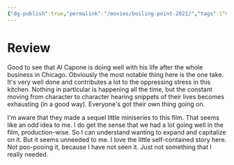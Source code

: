 ```yaml
---
{"dg-publish":true,"permalink":"/movies/boiling-point-2021/","tags":["movies"],"created":"2025-09-22","updated":"2025-09-22"}
---
```



# Review

Good to see that Al Capone is doing well with his life after the whole business in Chicago. Obviously the most notable thing here is the one take. It's very well done and contributes a lot to the oppressing stress in this kitchen. Nothing in particular is happening all the time, but the constant moving from character to character hearing snippets of their lives becomes exhausting (in a good way). Everyone's got their own thing going on.

I'm aware that they made a sequel little miniseries to this film. That seems like an odd idea to me. I do get the sense that we had a lot going well in the film, production-wise. So I can understand wanting to expand and capitalize on it. But it seems unneeded to me. I love the little self-contained story here. Not poo-pooing it, because I have not seen it. Just not something that I really needed.
